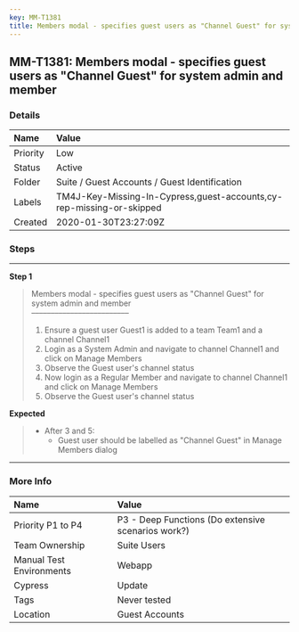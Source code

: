 ```yaml
---
key: MM-T1381
title: Members modal - specifies guest users as "Channel Guest" for system admin and member
---
```


## MM-T1381: Members modal - specifies guest users as "Channel Guest" for system admin and member

### Details

| Name     | Value                                                                |
| :------- | :------------------------------------------------------------------- |
| Priority | Low                                                                  |
| Status   | Active                                                               |
| Folder   | Suite / Guest Accounts / Guest Identification                        |
| Labels   | TM4J-Key-Missing-In-Cypress,guest-accounts,cy-rep-missing-or-skipped |
| Created  | 2020-01-30T23:27:09Z                                                 |

### Steps

<hr/>

**Step 1**

> <article>Members modal - specifies guest users as "Channel Guest" for system admin and member<br>–––––––––––––––––––––––––<ol><li>Ensure a guest user Guest1 is added to a team Team1 and a channel Channel1</li><li>Login as a System Admin and navigate to channel Channel1 and click on Manage Members</li><li>Observe the Guest user's channel status</li><li>Now login as a Regular Member and navigate to channel Channel1 and click on Manage Members</li><li>Observe the Guest user's channel status</li></ol></article>

**Expected**

> <article><ul><li>After 3 and 5:<ul><li>Guest user should be labelled as "Channel Guest" in Manage Members dialog</li></ul></li></ul></article>

<hr/>

### More Info

| Name                     | Value                                              |
| :----------------------- | :------------------------------------------------- |
| Priority P1 to P4        | P3 - Deep Functions (Do extensive scenarios work?) |
| Team Ownership           | Suite Users                                        |
| Manual Test Environments | Webapp                                             |
| Cypress                  | Update                                             |
| Tags                     | Never tested                                       |
| Location                 | Guest Accounts                                     |
